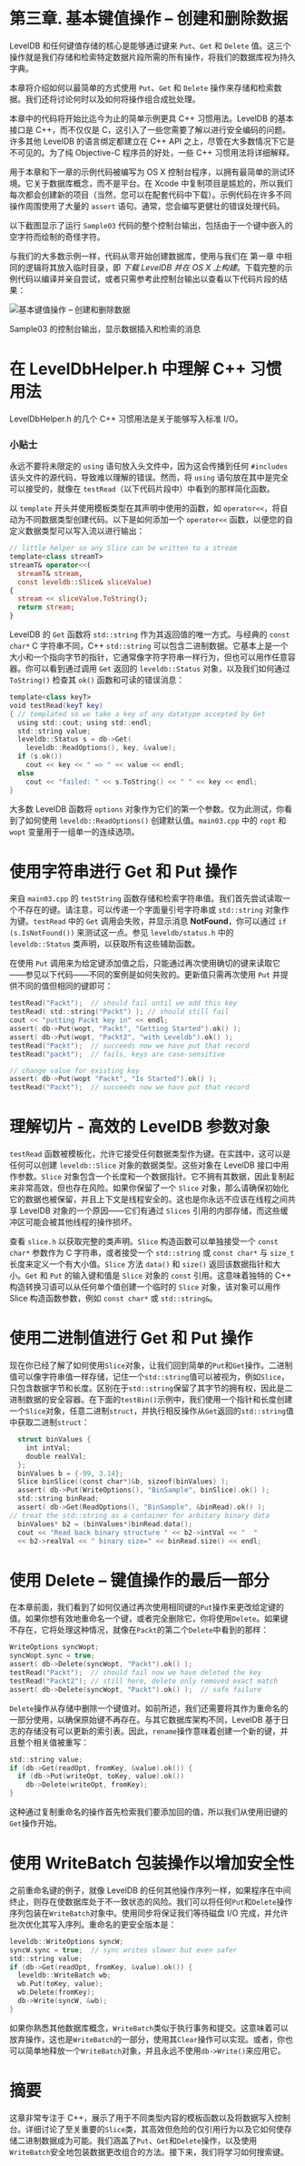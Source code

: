 # 第三章. 基本键值操作 – 创建和删除数据

LevelDB 和任何键值存储的核心是能够通过键来 `Put`、`Get` 和 `Delete` 值。这三个操作就是我们存储和检索特定数据片段所需的所有操作，将我们的数据库视为持久字典。

本章将介绍如何以最简单的方式使用 `Put`、`Get` 和 `Delete` 操作来存储和检索数据。我们还将讨论何时以及如何将操作组合成批处理。

本章中的代码将开始比迄今为止的简单示例更具 C++ 习惯用法。LevelDB 的基本接口是 C++，而不仅仅是 C，这引入了一些您需要了解以进行安全编码的问题。许多其他 LevelDB 的语言绑定都建立在 C++ API 之上，尽管在大多数情况下它是不可见的。为了纯 Objective-C 程序员的好处，一些 C++ 习惯用法将详细解释。

用于本章和下一章的示例代码被编写为 OS X 控制台程序，以拥有最简单的测试环境。它关于数据库概念，而不是平台。在 Xcode 中复制项目是尴尬的，所以我们每次都会创建新的项目（当然，您可以在配套代码中下载）。示例代码在许多不同操作周围使用了大量的 `assert` 语句。通常，您会编写更健壮的错误处理代码。

以下截图显示了运行 `Sample03` 代码的整个控制台输出，包括由于一个键中嵌入的空字符而绘制的奇怪字符。

与我们的大多数示例一样，代码从零开始创建数据库，使用与我们在 第一章 中相同的逻辑将其放入临时目录，即 *下载 LevelDB 并在 OS X 上构建*。下载完整的示例代码以编译并亲自尝试，或者只需参考此控制台输出以查看以下代码片段的结果：

![基本键值操作 – 创建和删除数据](img/1015OS_03_01.jpg)

Sample03 的控制台输出，显示数据插入和检索的消息

# 在 LevelDbHelper.h 中理解 C++ 习惯用法

LevelDbHelper.h 的几个 C++ 习惯用法是关于能够写入标准 I/O。

### 小贴士

永远不要将未限定的 `using` 语句放入头文件中，因为这会传播到任何 `#includes` 该头文件的源代码，导致难以理解的错误。然而，将 `using` 语句放在其中是完全可以接受的，就像在 `testRead`（以下代码片段中）中看到的那样简化函数。

以 `template` 开头并使用模板类型在其声明中使用的函数，如 `operator<<`，将自动为不同数据类型创建代码。以下是如何添加一个 `operator<<` 函数，以便您的自定义数据类型可以写入流以进行输出：

```swift
// little helper so any Slice can be written to a stream
template<class streamT>
streamT& operator<<(
  streamT& stream,
  const leveldb::Slice& sliceValue)
{
  stream << sliceValue.ToString();
  return stream;
}
```

LevelDB 的 `Get` 函数将 `std::string` 作为其返回值的唯一方式。与经典的 `const char*` C 字符串不同，C++ `std::string` 可以包含二进制数据。它基本上是一个大小和一个指向字节的指针，它通常像字符字符串一样行为，但也可以用作任意容器。你可以看到通过调用 `Get` 返回的 `leveldb::Status` 对象，以及我们如何通过 `ToString()` 检查其 `ok()` 函数和可读的错误消息：

```swift
template<class keyT>
void testRead(keyT key)
{ // templated so we take a key of any datatype accepted by Get
  using std::cout; using std::endl;
  std::string value;
  leveldb::Status s = db->Get(
    leveldb::ReadOptions(), key, &value);
  if (s.ok())
    cout << key << " => " << value << endl;
  else
    cout << "failed: " << s.ToString() << " " << key << endl;
}
```

大多数 LevelDB 函数将 `options` 对象作为它们的第一个参数。仅为此测试，你看到了如何使用 `leveldb::ReadOptions()` 创建默认值。`main03.cpp` 中的 `ropt` 和 `wopt` 变量用于一组单一的连续选项。

# 使用字符串进行 Get 和 Put 操作

来自 `main03.cpp` 的 `testString` 函数存储和检索字符串值。我们首先尝试读取一个不存在的键。请注意，可以传递一个字面量引号字符串或 `std::string` 对象作为键。`testRead` 中的 `Get` 调用会失败，并显示消息 **NotFound**，你可以通过 `if (s.IsNotFound())` 来测试这一点。参见 `leveldb/status.h` 中的 `leveldb::Status` 类声明，以获取所有这些辅助函数。

在使用 `Put` 调用来为给定键添加值之后，只能通过再次使用确切的键来读取它——参见以下代码——不同的案例是如何失败的。更新值只需再次使用 `Put` 并提供不同的值但相同的键即可：

```swift
testRead("Packt");  // should fail until we add this key
testRead( std::string("Packt") ); // should still fail
cout << "putting Packt key in" << endl;
assert( db->Put(wopt, "Packt", "Getting Started").ok() );
assert( db->Put(wopt, "Packt2", "with Leveldb").ok() );
testRead("Packt");  // succeeds now we have put that record
testRead("packt");  // fails, keys are case-sensitive

// change value for existing key
assert( db->Put(wopt "Packt", "Is Started").ok() );
testRead("Packt");  // succeeds now we have put that record
```

# 理解切片 - 高效的 LevelDB 参数对象

`testRead` 函数被模板化，允许它接受任何数据类型作为键。在实践中，这可以是任何可以创建 `leveldb::Slice` 对象的数据类型。这些对象在 LevelDB 接口中用作参数。`Slice` 对象包含一个长度和一个数据指针。它不拥有其数据，因此复制起来非常高效，但也存在风险。如果你保留了一个 `Slice` 对象，那么请确保初始化它的数据也被保留，并且上下文是线程安全的。这也是你永远不应该在线程之间共享 LevelDB 对象的一个原因——它们有通过 `Slices` 引用的内部存储，而这些缓冲区可能会被其他线程的操作损坏。

查看 `slice.h` 以获取完整的类声明。`Slice` 构造函数可以单独接受一个 `const char*` 参数作为 C 字符串，或者接受一个 `std::string` 或 `const char*` 与 `size_t` 长度来定义一个有大小值。`Slice` 方法 `data()` 和 `size()` 返回该数据指针和大小。`Get` 和 `Put` 的输入键和值是 `Slice` 对象的 `const` 引用。这意味着独特的 C++ 构造转换习语可以从任何单个值创建一个临时的 `Slice` 对象，该对象可以用作 Slice 构造函数参数，例如 `const char*` 或 `std::string&`。

# 使用二进制值进行 Get 和 Put 操作

现在你已经了解了如何使用`Slice`对象，让我们回到简单的`Put`和`Get`操作。二进制值可以像字符串值一样存储，记住一个`std::string`值可以被视为，例如`Slice`，只包含数据字节和长度。区别在于`std::string`保留了其字节的拥有权，因此是二进制数据的安全容器。在下面的`testBin()`示例中，我们使用一个指针和长度创建一个`Slice`对象，任意二进制`struct`，并执行相反操作从`Get`返回的`std::string`值中获取二进制`struct`：

```swift
  struct binValues {
    int intVal;
    double realVal;
  };    
  binValues b = {-99, 3.14};
  Slice binSlice((const char*)&b, sizeof(binValues) );
  assert( db->Put(WriteOptions(), "BinSample", binSlice).ok() );
  std::string binRead;
  assert( db->Get(ReadOptions(), "BinSample", &binRead).ok() );
// treat the std::string as a container for arbitary binary data
  binValues* b2 = (binValues*)binRead.data();     
  cout << "Read back binary structure " << b2->intVal << "  "
  << b2->realVal << " binary size=" << binRead.size() << endl;
```

# 使用 Delete – 键值操作的最后一部分

在本章前面，我们看到了如何仅通过再次使用相同键的`Put`操作来更改给定键的值。如果你想有效地重命名一个键，或者完全删除它，你将使用`Delete`。如果键不存在，它将处理这种情况，就像在`Packt`的第二个`Delete`中看到的那样：

```swift
WriteOptions syncWopt;
syncWopt.sync = true;
assert( db->Delete(syncWopt, "Packt").ok() );
testRead("Packt");  // should fail now we have deleted the key
testRead("Packt2"); // still here, delete only removed exact match
assert( db->Delete(syncWopt, "Packt").ok() );  // safe failure
```

`Delete`操作从存储中删除一个键值对。如前所述，我们还需要将其作为重命名的一部分使用，以确保原始键不再存在。与其它数据库架构不同，LevelDB 基于日志的存储没有可以更新的索引表。因此，`rename`操作意味着创建一个新的键，并且整个相关值被重写：

```swift
std::string value;
if (db->Get(readOpt, fromKey, &value).ok()) {
  if (db->Put(writeOpt, toKey, value).ok())
    db->Delete(writeOpt, fromKey);
}    
```

这种通过复制重命名的操作首先检索我们要添加回的值，所以我们从使用旧键的`Get`操作开始。

# 使用 WriteBatch 包装操作以增加安全性

之前重命名键的例子，就像 LevelDB 的任何其他操作序列一样，如果程序在中间终止，则存在使数据库处于不一致状态的风险。我们可以将任何`Put`和`Delete`操作序列包装在`WriteBatch`对象中。使用同步将保证我们等待磁盘 I/O 完成，并允许批次优化其写入序列。重命名的更安全版本是：

```swift
leveldb::WriteOptions syncW;
syncW.sync = true;  // sync writes slower but even safer
std::string value;
if (db->Get(readOpt, fromKey, &value).ok()) {
  leveldb::WriteBatch wb;
  wb.Put(toKey, value);
  wb.Delete(fromKey);
  db->Write(syncW, &wb);
}
```

如果你熟悉其他数据库概念，`WriteBatch`类似于执行事务和提交。这意味着可以放弃操作，这也是`WriteBatch`的一部分，使用其`Clear`操作可以实现。或者，你也可以简单地释放一个`WriteBatch`对象，并且永远不使用`db->Write()`来应用它。

# 摘要

这章非常专注于 C++，展示了用于不同类型内容的模板函数以及将数据写入控制台。详细讨论了至关重要的`Slice`类，其高效但危险的仅引用行为以及它如何使存储二进制数据成为可能。我们涵盖了`Put`、`Get`和`Delete`操作，以及使用`WriteBatch`安全地包装数据更改组合的方法。接下来，我们将学习如何搜索键。
